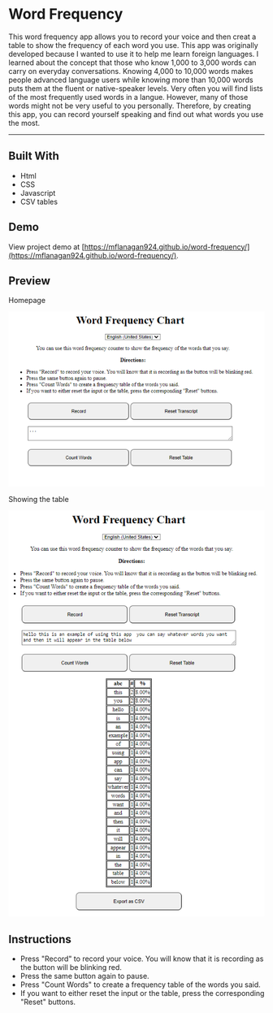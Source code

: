# Word Frequency

This word frequency app allows you to record your voice and then creat a table to show the frequency of each word you use. This app was originally developed because I wanted to use it to help me learn foreign languages. I learned about the concept that those who know 1,000 to 3,000 words can carry on everyday conversations. Knowing 4,000 to 10,000 words makes people advanced language users while knowing more than 10,000 words puts them at the fluent or native-speaker levels. Very often you will find lists of the most frequently used words in a langue. However, many of those words might not be very useful to you personally. Therefore, by creating this app, you can record yourself speaking and find out what words you use the most.

---

## Built With
* Html
* CSS
* Javascript
* CSV tables

## Demo

View project demo at [https://mflanagan924.github.io/word-frequency/](https://mflanagan924.github.io/word-frequency/).

## Preview

Homepage

<img src="https://raw.githubusercontent.com/mflanagan924/word-frequency/main/preview.PNG"></img>

Showing the table

<img src="https://raw.githubusercontent.com/mflanagan924/word-frequency/main/example.PNG"></img>

## Instructions

* Press "Record" to record your voice. You will know that it is recording as the button will be blinking red.
* Press the same button again to pause.
* Press "Count Words" to create a frequency table of the words you said.
* If you want to either reset the input or the table, press the corresponding "Reset" buttons.
